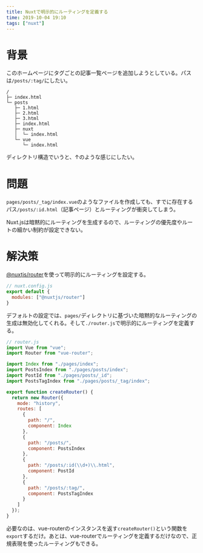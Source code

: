 ```yaml
---
title: Nuxtで明示的にルーティングを定義する
time: 2019-10-04 19:10
tags: ["nuxt"]
---
```


# 背景
このホームページにタグごとの記事一覧ページを追加しようとしている。パスは`/posts/:tag/`にしたい。

```
/
├─ index.html
└─ posts
   ├─ 1.html
   ├─ 2.html
   ├─ 3.html
   ├─ index.html
   ├─ nuxt
   │  └─ index.html
   └─ vue
      └─ index.html
```

ディレクトリ構造でいうと、↑のような感じにしたい。

# 問題
`pages/posts/_tag/index.vue`のようなファイルを作成しても、すでに存在するパス`/posts/:id.html`（記事ページ）とルーティングが衝突してしまう。

Nuxt.jsは暗黙的にルーティングを生成するので、ルーティングの優先度やルートの細かい制約が設定できない。

# 解決策
[@nuxtjs/router](https://github.com/nuxt-community/router-module)を使って明示的にルーティングを設定する。

```javascript
// nuxt.config.js
export default {
  modules: ["@nuxtjs/router"]
}
```

デフォルトの設定では、`pages/`ディレクトリに基づいた暗黙的なルーティングの生成は無効化してくれる。そして`./router.js`で明示的にルーティングを定義する。

```javascript
// router.js
import Vue from "vue";
import Router from "vue-router";

import Index from "./pages/index";
import PostsIndex from "./pages/posts/index";
import PostId from "./pages/posts/_id";
import PostsTagIndex from "./pages/posts/_tag/index";

export function createRouter() {
  return new Router({
    mode: "history",
    routes: [
      {
        path: "/",
        component: Index
      },
      {
        path: "/posts/",
        component: PostsIndex
      },
      {
        path: "/posts/:id(\\d+)\\.html",
        component: PostId
      },
      {
        path: "/posts/:tag/",
        component: PostsTagIndex
      }
    ]
  });
}
```

必要なのは、vue-routerのインスタンスを返す`createRouter()`という関数を`export`するだけ。あとは、vue-routerでルーティングを定義するだけなので、正規表現を使ったルーティングもできる。
